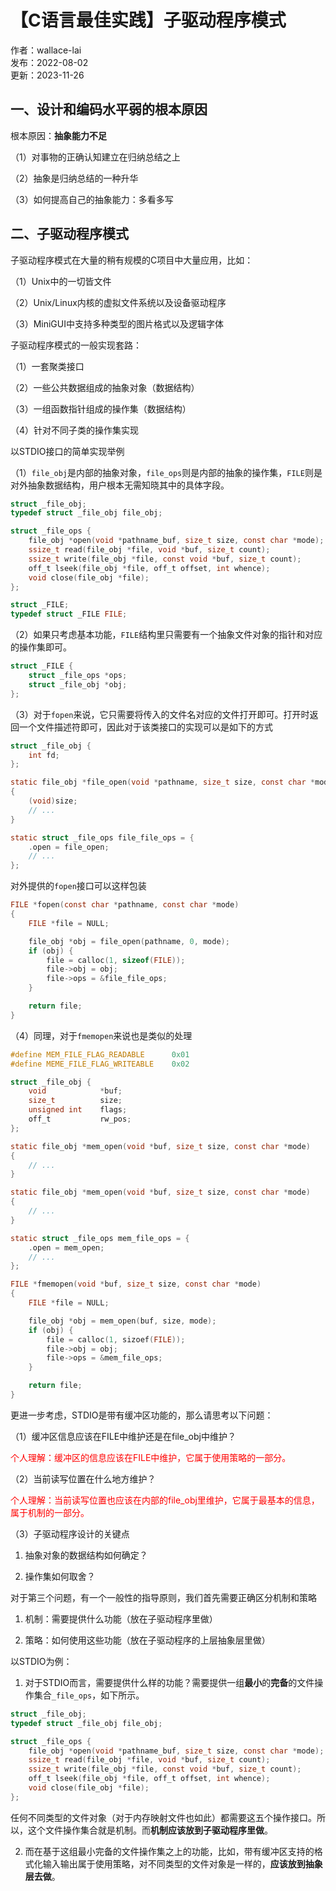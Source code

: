 # 【C语言最佳实践】子驱动程序模式

作者：wallace-lai <br>
发布：2022-08-02 <br>
更新：2023-11-26 <br>

## 一、设计和编码水平弱的根本原因

根本原因：**抽象能力不足**

（1）对事物的正确认知建立在归纳总结之上

（2）抽象是归纳总结的一种升华

（3）如何提高自己的抽象能力：多看多写


## 二、子驱动程序模式

子驱动程序模式在大量的稍有规模的C项目中大量应用，比如：

（1）Unix中的一切皆文件

（2）Unix/Linux内核的虚拟文件系统以及设备驱动程序

（3）MiniGUI中支持多种类型的图片格式以及逻辑字体

子驱动程序模式的一般实现套路：

（1）一套聚类接口

（2）一些公共数据组成的抽象对象（数据结构）

（3）一组函数指针组成的操作集（数据结构）

（4）针对不同子类的操作集实现

以STDIO接口的简单实现举例

（1）`file_obj`是内部的抽象对象，`file_ops`则是内部的抽象的操作集，`FILE`则是对外抽象数据结构，用户根本无需知晓其中的具体字段。

```c
struct _file_obj;
typedef struct _file_obj file_obj;

struct _file_ops {
    file_obj *open(void *pathname_buf, size_t size, const char *mode);
    ssize_t read(file_obj *file, void *buf, size_t count);
    ssize_t write(file_obj *file, const void *buf, size_t count);
    off_t lseek(file_obj *file, off_t offset, int whence);
    void close(file_obj *file);
};

struct _FILE;
typedef struct _FILE FILE;
```

（2）如果只考虑基本功能，`FILE`结构里只需要有一个抽象文件对象的指针和对应的操作集即可。

```c
struct _FILE {
    struct _file_ops *ops;
    struct _file_obj *obj;
};
```

（3）对于`fopen`来说，它只需要将传入的文件名对应的文件打开即可。打开时返回一个文件描述符即可，因此对于该类接口的实现可以是如下的方式

```c
struct _file_obj {
    int fd;
};

static file_obj *file_open(void *pathname, size_t size, const char *mode)
{
    (void)size;
    // ...
}

static struct _file_ops file_file_ops = {
    .open = file_open;
    // ...
};
```

对外提供的`fopen`接口可以这样包装

```c
FILE *fopen(const char *pathname, const char *mode)
{
    FILE *file = NULL;

    file_obj *obj = file_open(pathname, 0, mode);
    if (obj) {
        file = calloc(1, sizeof(FILE));
        file->obj = obj;
        file->ops = &file_file_ops;
    }

    return file;
}
```

（4）同理，对于`fmemopen`来说也是类似的处理

```c
#define MEM_FILE_FLAG_READABLE      0x01
#define MEME_FILE_FLAG_WRITEABLE    0x02

struct _file_obj {
    void            *buf;
    size_t          size;
    unsigned int    flags;
    off_t           rw_pos;
};

static file_obj *mem_open(void *buf, size_t size, const char *mode)
{
    // ...
}

static file_obj *mem_open(void *buf, size_t size, const char *mode)
{
    // ...
}

static struct _file_ops mem_file_ops = {
    .open = mem_open;
    // ...
};

FILE *fmemopen(void *buf, size_t size, const char *mode)
{
    FILE *file = NULL;

    file_obj *obj = mem_open(buf, size, mode);
    if (obj) {
        file = calloc(1, sizoef(FILE));
        file->obj = obj;
        file->ops = &mem_file_ops;
    }

    return file;
}
```

更进一步考虑，STDIO是带有缓冲区功能的，那么请思考以下问题：

（1）缓冲区信息应该在FILE中维护还是在file_obj中维护？

<span style="color:red;">
个人理解：缓冲区的信息应该在FILE中维护，它属于使用策略的一部分。
</span>

（2）当前读写位置在什么地方维护？

<span style="color:red;">
个人理解：当前读写位置也应该在内部的file_obj里维护，它属于最基本的信息，属于机制的一部分。
</span>

（3）子驱动程序设计的关键点

1. 抽象对象的数据结构如何确定？

2. 操作集如何取舍？

对于第三个问题，有一个一般性的指导原则，我们首先需要正确区分机制和策略

1. 机制：需要提供什么功能（放在子驱动程序里做）

2. 策略：如何使用这些功能（放在子驱动程序的上层抽象层里做）

以STDIO为例：

1. 对于STDIO而言，需要提供什么样的功能？需要提供一组**最小**的**完备**的文件操作集合`_file_ops`，如下所示。

```c
struct _file_obj;
typedef struct _file_obj file_obj;

struct _file_ops {
    file_obj *open(void *pathname_buf, size_t size, const char *mode);
    ssize_t read(file_obj *file, void *buf, size_t count);
    ssize_t write(file_obj *file, const void *buf, size_t count);
    off_t lseek(file_obj *file, off_t offset, int whence);
    void close(file_obj *file);
};
```

任何不同类型的文件对象（对于内存映射文件也如此）都需要这五个操作接口。所以，这个文件操作集合就是机制。而**机制应该放到子驱动程序里做**。

2. 而在基于这组最小完备的文件操作集之上的功能，比如，带有缓冲区支持的格式化输入输出属于使用策略，对不同类型的文件对象是一样的，**应该放到抽象层去做**。
